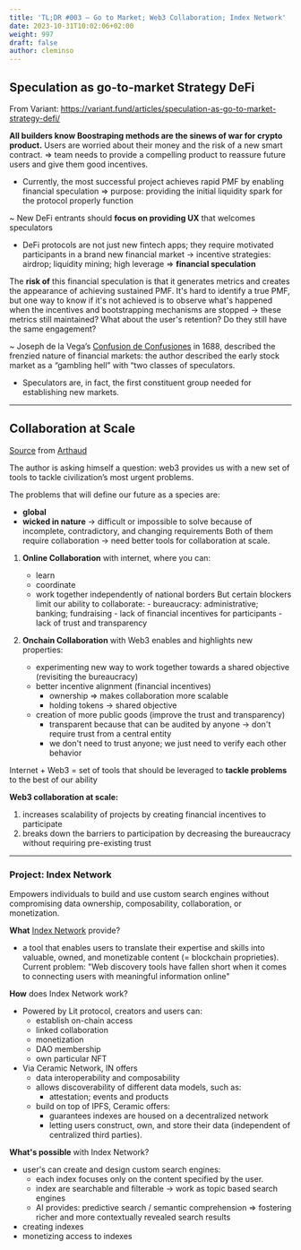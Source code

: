 ```yaml
---
title: 'TL;DR #003 – Go to Market; Web3 Collaboration; Index Network'
date: 2023-10-31T10:02:06+02:00
weight: 997
draft: false
author: cleminso
---
```


## Speculation as go-to-market Strategy DeFi

From Variant: https://variant.fund/articles/speculation-as-go-to-market-strategy-defi/ 

**All builders know Boostraping methods are the sinews of war for crypto product.**
Users are worried about their money and the risk of a new smart contract.
=> team needs to provide a compelling product to reassure future users and give them good incentives.
- Currently, the most successful project achieves rapid PMF by enabling financial speculation
	=> purpose: providing the initial liquidity spark for the protocol properly function

~ New DeFi entrants should **focus on providing UX** that welcomes speculators

- DeFi protocols are not just new fintech apps; they require motivated participants in a brand new financial market → incentive strategies: airdrop; liquidity mining; high leverage => **financial speculation**

The **risk of** this financial speculation is that it generates metrics and creates the appearance of achieving sustained PMF. It's hard to identify a true PMF,  but one way to know if it's not achieved is to observe what's happened when the incentives and bootstrapping mechanisms are stopped  → these metrics still maintained? What about the user's retention? Do they still have the same engagement?

~ Joseph de la Vega’s [Confusion de Confusiones](https://gwern.net/doc/economics/1688-delavega-confusionofconfusions.pdf) in 1688, described the frenzied nature of financial markets: the author described the early stock market as a “gambling hell” with “two classes of speculators.

- Speculators are, in fact, the first constituent group needed for establishing new markets.

--- 

## Collaboration at Scale

[Source](https://inc.mirror.xyz/S6BngEcDHbrzY3bb8w8YOaFPlr8tLarGhigRXY12sA8) from [Arthaud](https://twitter.com/arthaud_)

The author is asking himself a question: web3 provides us with a new set of tools to tackle  civilization’s  most urgent problems.

The problems that will define our future as a species are:
- **global** 
- **wicked in nature** → difficult or impossible to solve because of incomplete, contradictory, and changing requirements
Both of them require collaboration → need better tools for collaboration at scale.

1. **Online Collaboration** with internet, where you can:
	- learn
	- coordinate
	- work together independently of national borders
			But certain blockers limit our ability to collaborate:
			- bureaucracy: administrative; banking; fundraising
			- lack of financial incentives for participants
			- lack of trust and transparency
			
			
			
2. **Onchain Collaboration** with Web3 enables and highlights new properties:
	- experimenting new way to work together towards a shared objective (revisiting the bureaucracy)
	- better incentive alignment (financial incentives)
		- ownership => makes collaboration more scalable
		- holding tokens → shared objective
	- creation of more public goods (improve the trust and transparency)
		- transparent because that can be audited by anyone → don't require trust from a central entity
		- we don't need to trust anyone; we just need to verify each other behavior

Internet + Web3 = set of tools that should be leveraged to **tackle problems** to the best of our ability

**Web3 collaboration at scale:**

1. increases scalability of projects by creating financial incentives to participate
2. breaks down the barriers to participation by decreasing the bureaucracy without requiring pre-existing trust

---

### Project: Index Network 

Empowers individuals to build and use custom search engines without compromising data ownership, composability, collaboration, or monetization.

**What** [Index Network](https://index.network/) provide?
- a tool that enables users to translate their expertise and skills into valuable, owned, and monetizable content (= blockchain proprieties).
Current problem: "Web discovery tools have fallen short when it comes to connecting users with meaningful information online"

**How** does Index Network work?

- Powered by Lit protocol, creators and users can:
	- establish on-chain access
	- linked collaboration
	- monetization
	- DAO membership
	- own particular NFT
- Via Ceramic Network, IN offers
	- data interoperability and composability
	- allows discoverability of different data models, such as:
		- attestation; events and products
	- build on top of IPFS, Ceramic offers:
		- guarantees indexes are housed on a decentralized network
		- letting users construct, own, and store their data (independent of centralized third parties).

**What's possible** with Index Network?

- user's can create and design custom search engines:
	- each index focuses only on the content specified by the user.
	- index are searchable and filterable → work as topic based search engines
	- AI provides: predictive search / semantic comprehension => fostering richer and more contextually revealed search results
- creating indexes
- monetizing access to indexes
